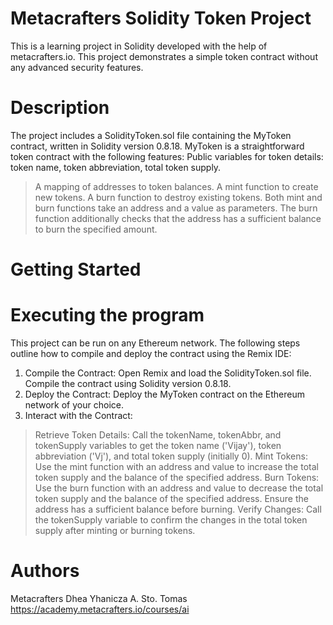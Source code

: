 # Metacrafters Solidity Token Project

This is a learning project in Solidity developed with the help of metacrafters.io. This project demonstrates a simple token contract without any advanced security features.

# Description
The project includes a SolidityToken.sol file containing the MyToken contract, written in Solidity version 0.8.18. MyToken is a straightforward token contract with the following features:
Public variables for token details: token name, token abbreviation, total token supply.
> A mapping of addresses to token balances.
> A mint function to create new tokens.
> A burn function to destroy existing tokens.
> Both mint and burn functions take an address and a value as parameters. The burn function additionally checks that the address has a sufficient balance to burn the specified amount.
# Getting Started
# Executing the program
This project can be run on any Ethereum network. The following steps outline how to compile and deploy the contract using the Remix IDE:
1. Compile the Contract: Open Remix and load the SolidityToken.sol file. Compile the contract using Solidity version 0.8.18.
2. Deploy the Contract: Deploy the MyToken contract on the Ethereum network of your choice.
3. Interact with the Contract:
  > Retrieve Token Details: Call the tokenName, tokenAbbr, and tokenSupply variables to get the token name ('Vijay'), token abbreviation ('Vj'), and total token supply (initially 0).
  > Mint Tokens: Use the mint function with an address and value to increase the total token supply and the balance of the specified address.
  > Burn Tokens: Use the burn function with an address and value to decrease the total token supply and the balance of the specified address. Ensure the address has a sufficient balance before burning.
  > Verify Changes: Call the tokenSupply variable to confirm the changes in the total token supply after minting or burning tokens.
# Authors 
Metacrafters Dhea Yhanicza A. Sto. Tomas https://academy.metacrafters.io/courses/ai
